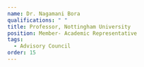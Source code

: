 ```yaml
---
name: Dr. Nagamani Bora
qualifications: " "
title: Professor, Nottingham University
position: Member- Academic Representative
tags:
  - Advisory Council
order: 15
---
```

